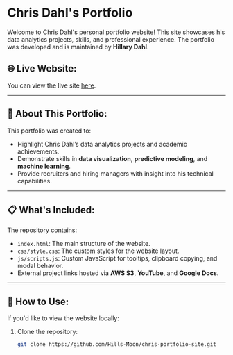 # Chris Dahl's Portfolio

Welcome to Chris Dahl's personal portfolio website! This site showcases his data analytics projects, skills, and professional experience. The portfolio was developed and is maintained by **Hillary Dahl**.

## 🌐 Live Website:
You can view the live site [here](https://hills-moon.github.io/chris-portfolio-site/).

---

## 📄 About This Portfolio:
This portfolio was created to:
- Highlight Chris Dahl’s data analytics projects and academic achievements.
- Demonstrate skills in **data visualization**, **predictive modeling**, and **machine learning**.
- Provide recruiters and hiring managers with insight into his technical capabilities.

---

## 📋 What's Included:
The repository contains:
- `index.html`: The main structure of the website.
- `css/style.css`: The custom styles for the website layout.
- `js/scripts.js`: Custom JavaScript for tooltips, clipboard copying, and modal behavior.
- External project links hosted via **AWS S3**, **YouTube**, and **Google Docs**.

---

## 🚀 How to Use:
If you'd like to view the website locally:
1. Clone the repository:
   ```bash
   git clone https://github.com/Hills-Moon/chris-portfolio-site.git
